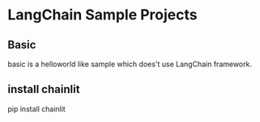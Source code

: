 # LangChain Sample Projects
## Basic
basic is a helloworld like sample which does't use LangChain framework.

## install chainlit
pip install chainlit
